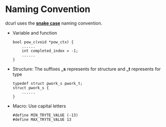 # Naming Convention

dcurl uses the **[snake case](https://en.wikipedia.org/wiki/Snake_case)** naming convention.

- Variable and function
  ```
  bool pow_c(void *pow_ctx) {
      ......
      int completed_index = -1; 
      ......
  }
  ```

- Structure: The suffixes **_s** represents for structure and **_t** represents for type
  ```
  typedef struct pwork_s pwork_t;
  struct pwork_s {
      ......
  }
  ```

- Macro: Use capital letters
  ```
  #define MIN_TRYTE_VALUE (-13)
  #define MAX_TRYTE_VALUE 13
  ```

